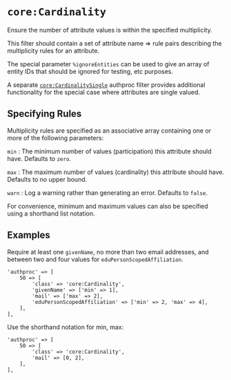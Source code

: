 `core:Cardinality`
==================

Ensure the number of attribute values is within the specified multiplicity.

This filter should contain a set of attribute name => rule pairs describing the multiplicity rules for an attribute.

The special parameter `%ignoreEntities` can be used to give an array of entity IDs that should be ignored for testing, etc purposes.

A separate [`core:CardinalitySingle`](./core:authproc_cardinalitysingle) authproc filter provides additional functionality for the special case where attributes are single valued.

Specifying Rules
----------------

Multiplicity rules are specified as an associative array containing one or more of the following parameters:

`min`
:   The minimum number of values (participation) this attribute should have. Defaults to `zero`.

`max`
:   The maximum number of values (cardinality) this attribute should have. Defaults to no upper bound.

`warn`
:   Log a warning rather than generating an error. Defaults to `false`.

For convenience, minimum and maximum values can also be specified using a shorthand list notation.

Examples
--------

Require at least one `givenName`, no more than two email addresses, and between two and four values for `eduPersonScopedAffiliation`.

    'authproc' => [
        50 => [
            'class' => 'core:Cardinality',
            'givenName' => ['min' => 1],
            'mail' => ['max' => 2],
            'eduPersonScopedAffiliation' => ['min' => 2, 'max' => 4],
        ],
    ],

Use the shorthand notation for min, max:

    'authproc' => [
        50 => [
            'class' => 'core:Cardinality',
            'mail' => [0, 2],
        ],
    ],
